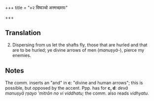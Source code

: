 +++
title = "०२ विष्वञ्चो अस्मच्छरवः"

+++
## Translation
2. Dispersing from us let the shafts fly, those that are hurled and that  
are to be hurled; ye divine arrows of men (*manuṣyà-*), pierce my  
enemies.

## Notes
The comm. inserts an "and" in **c**: "divine and human arrows"; this is  
possible, but opposed by the accent. Ppp. has for **c, d**: *devā  
manuṣyā ṛṣayo 'mitrān no vi viddhatu;* the comm. also reads *vidhyatu*.
